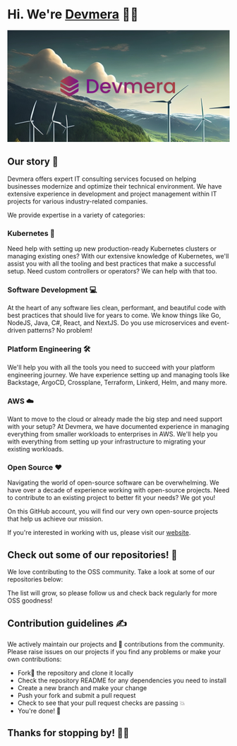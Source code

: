 # Hi. We're [Devmera](https://devmera.com/) 🧑‍💻

![Our Logo](/profile/logo.png)

## Our story 🚀

Devmera offers expert IT consulting services focused on helping businesses modernize and optimize their technical environment. We have extensive experience in development and project management within IT projects for various industry-related companies.

We provide expertise in a variety of categories:

### Kubernetes 🐳

Need help with setting up new production-ready Kubernetes clusters or managing existing ones? With our extensive knowledge of Kubernetes, we'll assist you with all the tooling and best practices that make a successful setup. Need custom controllers or operators? We can help with that too.

### Software Development 💻

At the heart of any software lies clean, performant, and beautiful code with best practices that should live for years to come. We know things like Go, NodeJS, Java, C#, React, and NextJS. Do you use microservices and event-driven patterns? No problem!

### Platform Engineering 🛠️

We'll help you with all the tools you need to succeed with your platform engineering journey. We have experience setting up and managing tools like Backstage, ArgoCD, Crossplane, Terraform, Linkerd, Helm, and many more.

### AWS ☁️

Want to move to the cloud or already made the big step and need support with your setup? At Devmera, we have documented experience in managing everything from smaller workloads to enterprises in AWS. We'll help you with everything from setting up your infrastructure to migrating your existing workloads.

### Open Source ❤️

Navigating the world of open-source software can be overwhelming. We have over a decade of experience working with open-source projects. Need to contribute to an existing project to better fit your needs? We got you!

On this GitHub account, you will find our very own open-source projects that help us achieve our mission.

If you're interested in working with us, please visit our [website](https://devmera.com/).

## Check out some of our repositories! 🤩

We love contributing to the OSS community. Take a look at some of our repositories below:

The list will grow, so please follow us and check back regularly for more OSS goodness!

## Contribution guidelines ✍️

We actively maintain our projects and 💚 contributions from the community. <br>
Please raise issues on our projects if you find any problems or make your own contributions:

- Fork🍴 the repository and clone it locally
- Check the repository README for any dependencies you need to install
- Create a new branch and make your change
- Push your fork and submit a pull request
- Check to see that your pull request checks are passing 💥
- You're done! 🏁

## Thanks for stopping by! 🙌🚀
